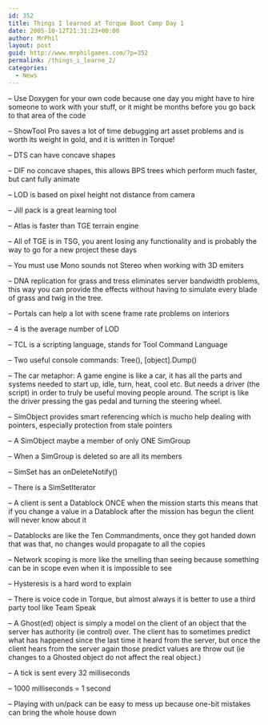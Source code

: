 ```yaml
---
id: 352
title: Things I learned at Torque Boot Camp Day 1
date: 2005-10-12T21:31:23+00:00
author: MrPhil
layout: post
guid: http://www.mrphilgames.com/?p=352
permalink: /things_i_learne_2/
categories:
  - News
---
```

&#8211; Use Doxygen for your own code because one day you might have to hire someone to work with your stuff, or it might be months before you go back to that area of the code
  
&#8211; ShowTool Pro saves a lot of time debugging art asset problems and is worth its weight in gold, and it is written in Torque!
  
&#8211; DTS can have concave shapes
  
&#8211; DIF no concave shapes, this allows BPS trees which perform much faster, but cant fully animate
  
&#8211; LOD is based on pixel height not distance from camera
  
&#8211; Jill pack is a great learning tool
  
&#8211; Atlas is faster than TGE terrain engine
  
&#8211; All of TGE is in TSG, you arent losing any functionality and is probably the way to go for a new project these days
  
&#8211; You must use Mono sounds not Stereo when working with 3D emiters
  
&#8211; DNA replication for grass and tress eliminates server bandwidth problems, this way you can provide the effects without having to simulate every blade of grass and twig in the tree.
  
&#8211; Portals can help a lot with scene frame rate problems on interiors
  
&#8211; 4 is the average number of LOD
  
&#8211; TCL is a scripting language, stands for Tool Command Language
  
&#8211; Two useful console commands: Tree(), [object].Dump()
  
&#8211; The car metaphor: A game engine is like a car, it has all the parts and systems needed to start up, idle, turn, heat, cool etc. But needs a driver (the script) in order to truly be useful moving people around. The script is like the driver pressing the gas pedal and turning the steering wheel.
  
&#8211; SimObject provides smart referencing which is mucho help dealing with pointers, especially protection from stale pointers
  
&#8211; A SimObject maybe a member of only ONE SimGroup
  
&#8211; When a SimGroup is deleted so are all its members
  
&#8211; SimSet has an onDeleteNotify()
  
&#8211; There is a SimSetIterator
  
&#8211; A client is sent a Datablock ONCE when the mission starts this means that if you change a value in a Datablock after the mission has begun the client will never know about it
  
&#8211; Datablocks are like the Ten Commandments, once they got handed down that was that, no changes would propagate to all the copies
  
&#8211; Network scoping is more like the smelling than seeing because something can be in scope even when it is impossible to see
  
&#8211; Hysteresis is a hard word to explain
  
&#8211; There is voice code in Torque, but almost always it is better to use a third party tool like Team Speak
  
&#8211; A Ghost(ed) object is simply a model on the client of an object that the server has authority (ie control) over. The client has to sometimes predict what has happened since the last time it heard from the server, but once the client hears from the server again those predict values are throw out (ie changes to a Ghosted object do not affect the real object.)
  
&#8211; A tick is sent every 32 milliseconds
  
&#8211; 1000 milliseconds = 1 second
  
&#8211; Playing with un/pack can be easy to mess up because one-bit mistakes can bring the whole house down